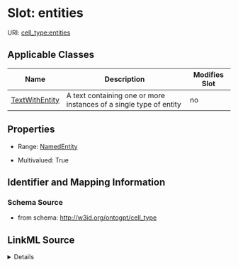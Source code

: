 

# Slot: entities

URI: [cell_type:entities](http://w3id.org/ontogpt/cell_type/entities)



<!-- no inheritance hierarchy -->





## Applicable Classes

| Name | Description | Modifies Slot |
| --- | --- | --- |
| [TextWithEntity](TextWithEntity.md) | A text containing one or more instances of a single type of entity |  no  |







## Properties

* Range: [NamedEntity](NamedEntity.md)

* Multivalued: True





## Identifier and Mapping Information







### Schema Source


* from schema: http://w3id.org/ontogpt/cell_type




## LinkML Source

<details>
```yaml
name: entities
from_schema: http://w3id.org/ontogpt/cell_type
rank: 1000
multivalued: true
alias: entities
owner: TextWithEntity
domain_of:
- TextWithEntity
range: NamedEntity

```
</details>